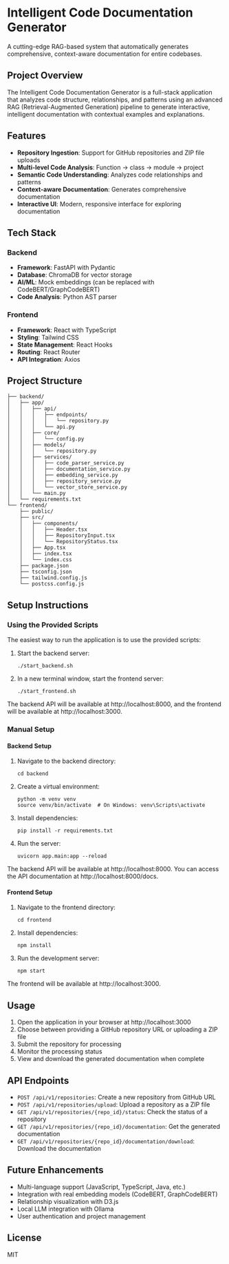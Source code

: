 # Intelligent Code Documentation Generator

A cutting-edge RAG-based system that automatically generates comprehensive, context-aware documentation for entire codebases.

## Project Overview

The Intelligent Code Documentation Generator is a full-stack application that analyzes code structure, relationships, and patterns using an advanced RAG (Retrieval-Augmented Generation) pipeline to generate interactive, intelligent documentation with contextual examples and explanations.

## Features

- **Repository Ingestion**: Support for GitHub repositories and ZIP file uploads
- **Multi-level Code Analysis**: Function → class → module → project
- **Semantic Code Understanding**: Analyzes code relationships and patterns
- **Context-aware Documentation**: Generates comprehensive documentation
- **Interactive UI**: Modern, responsive interface for exploring documentation

## Tech Stack

### Backend
- **Framework**: FastAPI with Pydantic
- **Database**: ChromaDB for vector storage
- **AI/ML**: Mock embeddings (can be replaced with CodeBERT/GraphCodeBERT)
- **Code Analysis**: Python AST parser

### Frontend
- **Framework**: React with TypeScript
- **Styling**: Tailwind CSS
- **State Management**: React Hooks
- **Routing**: React Router
- **API Integration**: Axios

## Project Structure

```
├── backend/
│   ├── app/
│   │   ├── api/
│   │   │   ├── endpoints/
│   │   │   │   └── repository.py
│   │   │   └── api.py
│   │   ├── core/
│   │   │   └── config.py
│   │   ├── models/
│   │   │   └── repository.py
│   │   ├── services/
│   │   │   ├── code_parser_service.py
│   │   │   ├── documentation_service.py
│   │   │   ├── embedding_service.py
│   │   │   ├── repository_service.py
│   │   │   └── vector_store_service.py
│   │   └── main.py
│   └── requirements.txt
└── frontend/
    ├── public/
    ├── src/
    │   ├── components/
    │   │   ├── Header.tsx
    │   │   ├── RepositoryInput.tsx
    │   │   └── RepositoryStatus.tsx
    │   ├── App.tsx
    │   ├── index.tsx
    │   └── index.css
    ├── package.json
    ├── tsconfig.json
    ├── tailwind.config.js
    └── postcss.config.js
```

## Setup Instructions

### Using the Provided Scripts

The easiest way to run the application is to use the provided scripts:

1. Start the backend server:
   ```
   ./start_backend.sh
   ```

2. In a new terminal window, start the frontend server:
   ```
   ./start_frontend.sh
   ```

The backend API will be available at http://localhost:8000, and the frontend will be available at http://localhost:3000.

### Manual Setup

#### Backend Setup

1. Navigate to the backend directory:
   ```
   cd backend
   ```

2. Create a virtual environment:
   ```
   python -m venv venv
   source venv/bin/activate  # On Windows: venv\Scripts\activate
   ```

3. Install dependencies:
   ```
   pip install -r requirements.txt
   ```

4. Run the server:
   ```
   uvicorn app.main:app --reload
   ```

The backend API will be available at http://localhost:8000. You can access the API documentation at http://localhost:8000/docs.

#### Frontend Setup

1. Navigate to the frontend directory:
   ```
   cd frontend
   ```

2. Install dependencies:
   ```
   npm install
   ```

3. Run the development server:
   ```
   npm start
   ```

The frontend will be available at http://localhost:3000.

## Usage

1. Open the application in your browser at http://localhost:3000
2. Choose between providing a GitHub repository URL or uploading a ZIP file
3. Submit the repository for processing
4. Monitor the processing status
5. View and download the generated documentation when complete

## API Endpoints

- `POST /api/v1/repositories`: Create a new repository from GitHub URL
- `POST /api/v1/repositories/upload`: Upload a repository as a ZIP file
- `GET /api/v1/repositories/{repo_id}/status`: Check the status of a repository
- `GET /api/v1/repositories/{repo_id}/documentation`: Get the generated documentation
- `GET /api/v1/repositories/{repo_id}/documentation/download`: Download the documentation

## Future Enhancements

- Multi-language support (JavaScript, TypeScript, Java, etc.)
- Integration with real embedding models (CodeBERT, GraphCodeBERT)
- Relationship visualization with D3.js
- Local LLM integration with Ollama
- User authentication and project management

## License

MIT
